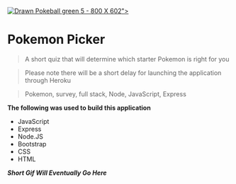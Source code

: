 <a href="https://mighty-anchorage-59445.herokuapp.com/"><img src="https://dumielauxepices.net/sites/default/files/drawn-pokeball-green-567123-6351456.jpg" width="" height="" alt="Drawn Pokeball green 5 - 800 X 602" title="Drawn Pokeball green 5 - 800 X 602" />"></a>


# Pokemon Picker

> A short quiz that will determine which starter Pokemon is right for you

> Please note there will be a short delay for launching the application through Heroku

> Pokemon, survey, full stack, Node, JavaScript, Express

**The following was used to build this application**

- JavaScript
- Express
- Node.JS
- Bootstrap
- CSS
- HTML

***Short Gif Will Eventually Go Here***
